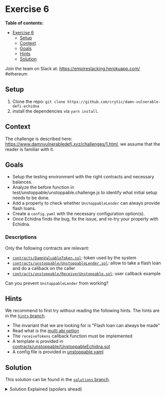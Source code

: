 # Exercise 6

**Table of contents:**

- [Exercise 6](#exercise-6)
  - [Setup](#setup)
  - [Context](#context)
  - [Goals](#goals)
  - [Hints](#hints)
  - [Solution](#solution)

Join the team on Slack at: https://empireslacking.herokuapp.com/ #ethereum

## Setup

1. Clone the repo: `git clone https://github.com/crytic/damn-vulnerable-defi-echidna`
2. install the dependencies via `yarn install`.

## Context

The challenge is described here: https://www.damnvulnerabledefi.xyz/challenges/1.html, we assume that the reader is familiar with it.

## Goals

- Setup the testing environment with the right contracts and necessary balances.
- Analyze the before function in test/unstoppable/unstoppable.challenge.js to identify what initial setup needs to be done.
- Add a property to check whether `UnstoppableLender` can always provide flash loans.
- Create a `config.yaml` with the necessary configuration option(s).
- Once Echidna finds the bug, fix the issue, and re-try your property with Echidna.

### Descriptions

Only the following contracts are relevant:

- [`contracts/DamnValuableToken.sol`](https://github.com/crytic/damn-vulnerable-defi-echidna/blob/master/contracts/DamnValuableToken.sol): token used by the system
- [`contracts/unstoppable/UnstoppableLender.sol`](https://github.com/crytic/damn-vulnerable-defi-echidna/blob/master/contracts/unstoppable/UnstoppableLender.sol): allow to take a flash loan and do a callback on the caller
- [`contracts/unstoppable/ReceiverUnstoppable.sol`](https://github.com/crytic/damn-vulnerable-defi-echidna/blob/master/contracts/unstoppable/ReceiverUnstoppable.sol): user callback example

Can you prevent `UnstoppableLender` from working?



## Hints

We recommend to first try without reading the following hints. The hints are in the [`hints` branch](https://github.com/crytic/damn-vulnerable-defi-echidna/tree/hints).

- The invariant that we are looking for is "Flash loan can always be made"
- Read what is the [multi abi option](../basic/common-testing-approaches.md#external-testing)
- The `receiveTokens` callback function must be implemented
- A template is provided in [contracts/unstoppable/UnstoppableEchidna.sol](https://github.com/crytic/damn-vulnerable-defi-echidna/blob/hints/contracts/unstoppable/UnstoppableEchidna.sol)
- A config file is provided in [unstoppable.yaml](https://github.com/crytic/damn-vulnerable-defi-echidna/blob/hints/unstoppable.yaml)

## Solution

This solution can be found in the [`solutions` branch](https://github.com/crytic/damn-vulnerable-defi-echidna/blob/solutions/contracts/unstoppable/UnstoppableEchidna.sol).

[ctf]: https://www.damnvulnerabledefi.xyz/

<details>
<summary>Solution Explained (spoilers ahead)</summary>

Note: Please make sure that you have placed `solution.sol` (or `UnstoppableEchidna.sol`) in `contracts/unstoppable`.

The goal of the unstoppable challenge is to realize that `UnstoppableLender` has two modes of tracking its balance: `poolBalance` and `damnValuableToken.balanceOf(address(this))`.

`poolBalance` is added to when someone calls `depositTokens()`.

However, a user can call `damnValuableToken.transfer()` directly and increase the `balanceOf(address(this))` without increasing `poolBalance`.

Now, the two balance trackers are out-of-sync.

When Echidna calls `pool.flashLoan(10)`, the assertion `assert(poolBalance == balanceBefore)` in `UnstoppableLender` will break and the pool can no longer provide flash loans.

See example output below from Echidna:

```bash
echidna . --contract UnstoppableEchidna --config unstoppable.yaml

...

echidna_testFlashLoan: failed!💥
  Call sequence:
    transfer(0x62d69f6867a0a084c6d313943dc22023bc263691,1296000)

...
```

</details>
